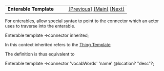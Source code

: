 ---
---
<table width="100%" data-border="0" data-cellspacing="0"
data-cellpadding="3" data-bgcolor="#C0C0C0">
<colgroup>
<col style="width: 50%" />
<col style="width: 50%" />
</colgroup>
<tbody>
<tr>
<td style="text-align: left;"><strong>Enterable Template<br />
</strong></td>
<td style="text-align: right;"><a
href="defaulttopictemplate.html">[Previous]</a> <a
href="generalintroduction.html">[Main]</a> <a
href="exitabletemplate.html">[Next]</a></td>
</tr>
</tbody>
</table>

  
For enterables, allow special syntax to point to the connector which an
actor uses to traverse into the enterable.  
  
Enterable template -\>connector inherited;   
  
In this context inherited refers to the [Thing
Template](thingtemplate.html)  
  
The definition is thus equivalent to  
  
Enterable template -\>connector 'vocabWords' 'name' @location? "desc"?;  
